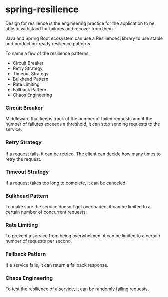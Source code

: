 # spring-resilience

Design for resilience is the engineering practice for the application to be able to withstand for failures and recover from them.

Java and Spring Boot ecosystem can use a Resilience4j library to use stable and production-ready resilience patterns.

To name a few of the resilience patterns:

* Circuit Breaker
* Retry Strategy
* Timeout Strategy
* Bulkhead Pattern
* Rate Limiting
* Fallback Pattern
* Chaos Engineering


### Circuit Breaker

Middleware that keeps track of the number of failed requests and if the number of failures exceeds a threshold, it can stop sending requests to the service.

### Retry Strategy

If a request fails, it can be retried. The client can decide how many times to retry the request.

### Timeout Strategy

If a request takes too long to complete, it can be canceled.

### Bulkhead Pattern

To make sure the service doesn't get overloaded, it can be limited to a certain number of concurrent requests.

### Rate Limiting

To prevent a service from being overwhelmed, it can be limited to a certain number of requests per second.

### Fallback Pattern

If a service fails, it can return a fallback response.

### Chaos Engineering

To test the resilience of a service, it can be randomly failing requests.


